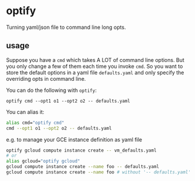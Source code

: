 # optify 

Turning yaml/json file to command line long opts.

## usage 

Suppose you have a `cmd` which takes A LOT of command line options. 
But you only change a few of them each time you invoke `cmd`.
So you want to store the default options in a yaml file `defaults.yaml`
and only specify the overriding opts in command line.

You can do the following with `optify`:

`optify cmd --opt1 o1 --opt2 o2 -- defaults.yaml`

You can alias it:

```bash
alias cmd="optify cmd"
cmd --opt1 o1 --opt2 o2 -- defaults.yaml
```


e.g. to manage your GCE instance definition as yaml file

```bash
optify gcloud compute instance create -- vm_defaults.yaml 
# or 
alias gcloud="optify gcloud"
gcloud compute instance create --name foo -- defaults.yaml
gcloud compute instance create --name foo # without '-- defaults.yaml' it just works like invoking the command directly
```
